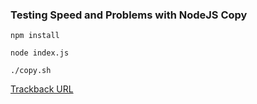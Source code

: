 ### Testing Speed and Problems with NodeJS Copy ###

    npm install
    
    node index.js
    
    ./copy.sh
    
[Trackback URL](https://github.com/nodejs/node/issues/5334#issuecomment-187074909)
